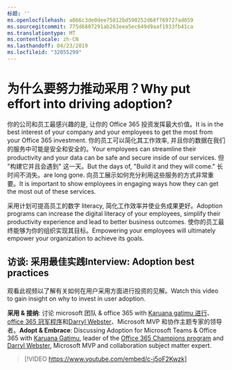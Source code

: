 ```yaml
---
标题: ''
ms.openlocfilehash: a866c3de0dee75812bd590252d68f769727ad059
ms.sourcegitcommit: 775d6807291ab263eea5ec649d9aaf1933fb41ca
ms.translationtype: MT
ms.contentlocale: zh-CN
ms.lasthandoff: 04/23/2019
ms.locfileid: "32055299"
---
```

# <a name="why-put-effort-into-driving-adoption"></a><span data-ttu-id="5f3a1-103">为什么要努力推动采用？</span><span class="sxs-lookup"><span data-stu-id="5f3a1-103">Why put effort into driving adoption?</span></span>  

<span data-ttu-id="5f3a1-104">你的公司和员工最感兴趣的是, 让你的 Office 365 投资发挥最大价值。</span><span class="sxs-lookup"><span data-stu-id="5f3a1-104">It is in the best interest of your company and your employees to get the most from your Office 365 investment.</span></span>  <span data-ttu-id="5f3a1-105">你的员工可以简化其工作效率, 并且你的数据在我们的服务中可能是安全和安全的。</span><span class="sxs-lookup"><span data-stu-id="5f3a1-105">Your employees can streamline their productivity and your data can be safe and secure inside of our services.</span></span>  <span data-ttu-id="5f3a1-106">但 "构建它并且会遇到" 这一天。</span><span class="sxs-lookup"><span data-stu-id="5f3a1-106">But the days of, "Build it and they will come."</span></span> <span data-ttu-id="5f3a1-107">长时间不消失。</span><span class="sxs-lookup"><span data-stu-id="5f3a1-107">are long gone.</span></span>  <span data-ttu-id="5f3a1-108">向员工展示如何充分利用这些服务的方式非常重要。</span><span class="sxs-lookup"><span data-stu-id="5f3a1-108">It is important to show employees in engaging ways how they can get the most out of these services.</span></span>

<span data-ttu-id="5f3a1-109">采用计划可提高员工的数字 literacy, 简化工作效率并使业务成果更好。</span><span class="sxs-lookup"><span data-stu-id="5f3a1-109">Adoption programs can increase the digital literacy of your employees, simplify their productivity experience and lead to better business outcomes.</span></span> <span data-ttu-id="5f3a1-110">使你的员工最终能够为你的组织实现其目标。</span><span class="sxs-lookup"><span data-stu-id="5f3a1-110">Empowering your employees will ultimately empower your organization to achieve its goals.</span></span> 

## <a name="interview-adoption-best-practices"></a><span data-ttu-id="5f3a1-111">访谈: 采用最佳实践</span><span class="sxs-lookup"><span data-stu-id="5f3a1-111">Interview: Adoption best practices</span></span>

<span data-ttu-id="5f3a1-112">观看此视频以了解有关如何在用户采用方面进行投资的见解。</span><span class="sxs-lookup"><span data-stu-id="5f3a1-112">Watch this video to gain insight on why to invest in user adoption.</span></span>  

<span data-ttu-id="5f3a1-113">**采用 & 接纳**: 讨论 microsoft 团队 & office 365 with [Karuana gatimu 进行](https://linkedin.com/in/karuanagatimu)、 [office 365 冠军程序](https://aka.ms/O365Champions)和[Darryl Webster](https://webster.net.nz/)、Microsoft MVP 和协作主题专家的领导者。</span><span class="sxs-lookup"><span data-stu-id="5f3a1-113">**Adopt & Embrace**: Discussing Adoption for Microsoft Teams & Office 365 with [Karuana Gatimu](https://linkedin.com/in/karuanagatimu), leader of the [Office 365 Champions program](https://aka.ms/O365Champions) and [Darryl Webster](https://webster.net.nz/), Microsoft MVP and collaboration subject matter expert.</span></span> 

> [!VIDEO https://www.youtube.com/embed/c-j5oF2Kwzk]


